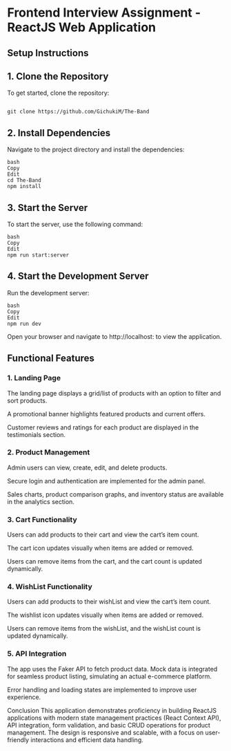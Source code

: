 # Frontend Interview Assignment - ReactJS Web Application
## Setup Instructions
## 1. Clone the Repository

To get started, clone the repository:

```

git clone https://github.com/GichukiM/The-Band

```
## 2. Install Dependencies
Navigate to the project directory and install the dependencies:

```
bash
Copy
Edit
cd The-Band
npm install

```
## 3. Start the Server
To start the server, use the following command:

```
bash
Copy
Edit
npm run start:server

```
## 4. Start the Development Server

Run the development server:

```
bash
Copy
Edit
npm run dev

```
Open your browser and navigate to http://localhost:<Port-Number> to view the application.

## Functional Features

### 1. Landing Page

The landing page displays a grid/list of products with an option to filter and sort products.

A promotional banner highlights featured products and current offers.

Customer reviews and ratings for each product are displayed in the testimonials section.

### 2. Product Management

Admin users can view, create, edit, and delete products.

Secure login and authentication are implemented for the admin panel.

Sales charts, product comparison graphs, and inventory status are available in the analytics section.

### 3. Cart Functionality

Users can add products to their cart and view the cart’s item count.

The cart icon updates visually when items are added or removed.

Users can remove items from the cart, and the cart count is updated dynamically.

### 4. WishList Functionality

Users can add products to their wishList and view the cart’s item count.

The wishlist icon updates visually when items are added or removed.

Users can remove items from the wishList, and the wishList count is updated dynamically.

### 5. API Integration

The app uses the Faker API to fetch product data. Mock data is integrated for seamless product listing, simulating an actual e-commerce platform.

Error handling and loading states are implemented to improve user experience.

Conclusion
This application demonstrates proficiency in building ReactJS applications with modern state management practices (React Context API), API integration, form validation, and basic CRUD operations for product management. The design is responsive and scalable, with a focus on user-friendly interactions and efficient data handling.
